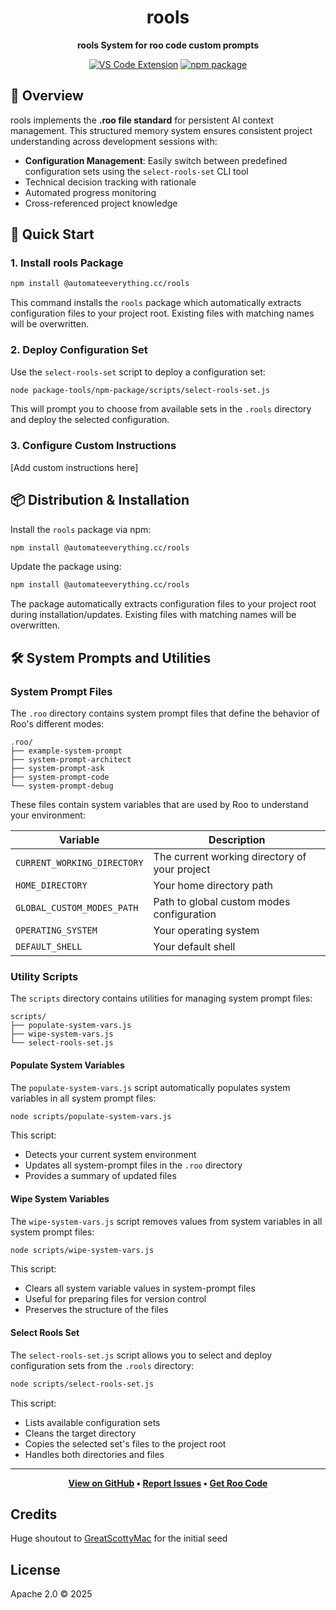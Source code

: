<div align="center">

# rools

**rools System for roo code custom prompts**

[![VS Code Extension](https://img.shields.io/badge/VS%20Code-Extension-blue.svg)](https://github.com/RooVetGit/Roo-Code)
[![npm package](https://img.shields.io/badge/npm-rools-brightgreen)](https://www.npmjs.com/package/@automateeverything.cc/rools)

</div>

## 🎯 Overview

rools implements the **.roo file standard** for persistent AI context management. This structured memory system ensures consistent project understanding across development sessions with:
- **Configuration Management**: Easily switch between predefined configuration sets using the `select-rools-set` CLI tool
- Technical decision tracking with rationale
- Automated progress monitoring
- Cross-referenced project knowledge

## 🚀 Quick Start

### 1. Install rools Package
```bash
npm install @automateeverything.cc/rools
```
This command installs the `rools` package which automatically extracts configuration files to your project root. Existing files with matching names will be overwritten.

### 2. Deploy Configuration Set
Use the `select-rools-set` script to deploy a configuration set:
```bash
node package-tools/npm-package/scripts/select-rools-set.js
```
This will prompt you to choose from available sets in the `.rools` directory and deploy the selected configuration.

### 3. Configure Custom Instructions
[Add custom instructions here]

## 📦 Distribution & Installation
Install the `rools` package via npm:
```bash
npm install @automateeverything.cc/rools
```

Update the package using:
```bash
npm install @automateeverything.cc/rools
```

The package automatically extracts configuration files to your project root during installation/updates. Existing files with matching names will be overwritten.

## 🛠️ System Prompts and Utilities

### System Prompt Files
The `.roo` directory contains system prompt files that define the behavior of Roo's different modes:
```
.roo/
├── example-system-prompt
├── system-prompt-architect
├── system-prompt-ask
├── system-prompt-code
└── system-prompt-debug
```

These files contain system variables that are used by Roo to understand your environment:

| Variable | Description |
|----------|-------------|
| `CURRENT_WORKING_DIRECTORY` | The current working directory of your project |
| `HOME_DIRECTORY` | Your home directory path |
| `GLOBAL_CUSTOM_MODES_PATH` | Path to global custom modes configuration |
| `OPERATING_SYSTEM` | Your operating system |
| `DEFAULT_SHELL` | Your default shell |

### Utility Scripts

The `scripts` directory contains utilities for managing system prompt files:
```
scripts/
├── populate-system-vars.js
├── wipe-system-vars.js
└── select-rools-set.js
```

#### Populate System Variables
The `populate-system-vars.js` script automatically populates system variables in all system prompt files:
```bash
node scripts/populate-system-vars.js
```

This script:
- Detects your current system environment
- Updates all system-prompt files in the `.roo` directory
- Provides a summary of updated files

#### Wipe System Variables
The `wipe-system-vars.js` script removes values from system variables in all system prompt files:
```bash
node scripts/wipe-system-vars.js
```

This script:
- Clears all system variable values in system-prompt files
- Useful for preparing files for version control
- Preserves the structure of the files

#### Select Rools Set
The `select-rools-set.js` script allows you to select and deploy configuration sets from the `.rools` directory:
```bash
node scripts/select-rools-set.js
```

This script:
- Lists available configuration sets
- Cleans the target directory
- Copies the selected set's files to the project root
- Handles both directories and files

---
<div align="center">

**[View on GitHub](https://github.com/GreatScottyMac/roo-code-memory-bank) • [Report Issues](https://github.com/GreatScottyMac/roo-code-memory-bank/issues) • [Get Roo Code](https://github.com/RooVetGit/Roo-Code)**

</div>

## Credits 
Huge shoutout to [GreatScottyMac](LICENSE) for the initial seed
## License

Apache 2.0 © 2025
